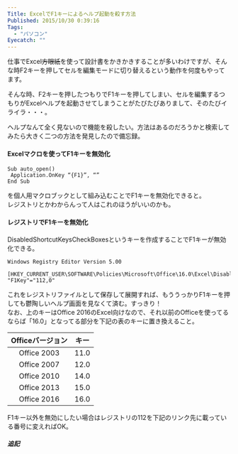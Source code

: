 ```yaml
---
Title: ExcelでF1キーによるヘルプ起動を殺す方法
Published: 2015/10/30 0:39:16
Tags:
  - "パソコン"
Eyecatch: ""
---
```

仕事でExcel~~方眼紙~~を使って設計書をかきかきすることが多いわけですが、そんな時F2キーを押してセルを編集モードに切り替えるという動作を何度もやってます。  

そんな時、F2キーを押したつもりでF1キーを押してしまい、セルを編集するつもりがExcelヘルプを起動させてしまうことがたびたびありまして、そのたびイライラ・・・。    

ヘルプなんて全く見ないので機能を殺したい。方法はあるのだろうかと検索してみたら大きく二つの方法を発見したので備忘録。  


#### Excelマクロを使ってF1キーを無効化  
```vba
Sub auto_open()  
 Application.OnKey “{F1}”, “”  
End Sub   
```

を個人用マクロブックとして組み込むことでF1キーを無効化できると。  
レジストリとかわからんって人はこれのほうがいいのかも。  
<?# OEmbed "http://d.hatena.ne.jp/nyangoro2008/20110227/1298802303" /?>


#### レジストリでF1キーを無効化  
DisabledShortcutKeysCheckBoxesというキーを作成することでF1キーが無効化できる。  
```reg
Windows Registry Editor Version 5.00  
  
[HKEY_CURRENT_USER\SOFTWARE\Policies\Microsoft\Office\16.0\Excel\DisabledShortcutKeysCheckBoxes]  
"F1Key"="112,0"  
```

これをレジストリファイルとして保存して展開すれば、もううっかりF1キーを押しても鬱陶しいヘルプ画面を見なくて済む。すっきり！  
なお、上のキーはOffice 2016のExcel向けなので、それ以前のOfficeを使ってるならば「16.0」となってる部分を下記の表のキーに置き換えること。    

|Officeバージョン|キー|
|:-:|:-:|
|Office 2003|11.0|
|Office 2007|12.0|
|Office 2010|14.0|
|Office 2013|15.0|
|Office 2016|16.0|

F1キー以外を無効にしたい場合はレジストリの112を下記のリンク先に載っている番号に変えればOK。  

<?# OEmbed "s://technet.microsoft.com/ja-jp/library/cc179143.aspx" /?> 


##### 追記  

<?# Twitter 659756734882254848 /?>

